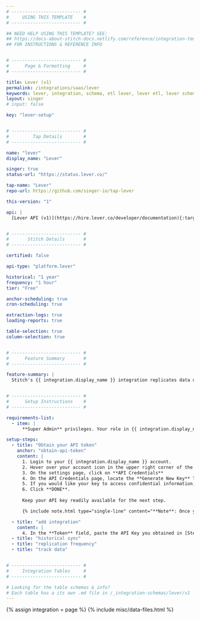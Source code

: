 ```yaml
---
# -------------------------- #
#     USING THIS TEMPLATE    #
# -------------------------- #

## NEED HELP USING THIS TEMPLATE? SEE:
## https://docs-about-stitch-docs.netlify.com/reference/integration-templates/saas/
## FOR INSTRUCTIONS & REFERENCE INFO


# -------------------------- #
#      Page & Formatting     #
# -------------------------- #

title: Lever (v1)
permalink: /integrations/saas/lever
keywords: lever, integration, schema, etl lever, lever etl, lever schema
layout: singer
# input: false

key: "lever-setup"


# -------------------------- #
#         Tap Details        #
# -------------------------- #

name: "lever"
display_name: "Lever"

singer: true
status-url: "https://status.lever.co/"

tap-name: "Lever"
repo-url: https://github.com/singer-io/tap-lever

this-version: "1"

api: |
  [Lever API (v1)](https://hire.lever.co/developer/documentation){:target="new"}


# -------------------------- #
#       Stitch Details       #
# -------------------------- #

certified: false

api-type: "platform.lever"

historical: "1 year"
frequency: "1 hour"
tier: "Free"

anchor-scheduling: true
cron-scheduling: true

extraction-logs: true
loading-reports: true

table-selection: true
column-selection: true


# -------------------------- #
#      Feature Summary       #
# -------------------------- #

feature-summary: |
  Stitch's {{ integration.display_name }} integration replicates data using the {{ integration.api | flatify | strip }}. Refer to the [Schema](#schema) section for a list of objects available for replication.


# -------------------------- #
#      Setup Instructions    #
# -------------------------- #

requirements-list:
  - item: |
      **Super Admin** privileges. Your role in {{ integration.display_name }} must be Super Admin in order to obtain an API Key.

setup-steps:
  - title: "Obtain your API token"
    anchor: "obtain-api-token"
    content: |
      1. Login to your {{ integration.display_name }} account.
      2. Hover over your account icon in the upper right corner of the page and click on **SETTINGS**.
      3. On the settings page, click on **API Credentials**
      4. On the API Credentials page, locate the **Generate New Key** link in the {{ integration.display_name }} API credentials section.
      5. If you would like your key to access confidential information, click on the **Allow access to confidential data** toggle. If not, skip to the next step.
      6. Click **DONE**.
      
      Keep your API key readily available for the next step.

      {% include note.html type="single-line" content="**Note**: Once you save your API key, you cannot change its access settings. You'll need to generate a new API key to change access settings." %}

  - title: "add integration"
    content: |
      4. In the **Token** field, paste the API Key you obtained in [Step 1](#obtain-api-token).
  - title: "historical sync"
  - title: "replication frequency"
  - title: "track data"


# -------------------------- #
#     Integration Tables     #
# -------------------------- #

# Looking for the table schemas & info?
# Each table has a its own .md file in /_integration-schemas/lever/v1
---
```

{% assign integration = page %}
{% include misc/data-files.html %}
